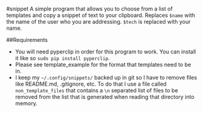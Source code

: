 #snippet
A simple program that allows you to choose from a list of templates and copy a snippet of text to your clipboard. Replaces `$name` with the name of the user who you are addressing. `$tech` is replaced with your name.

##Requirements
- You will need pyperclip in order for this program to work. You can install it like so `sudo pip install pyperclip`. 
- Please see template_example for the format that templates need to be in.
- I keep my `~/.config/snippets/` backed up in git so I have to remove files like README.md, .gitignore, etc. To do that I use a file called `non_template_files` that contains a `\n` separated list of files to be removed from the list that is generated when reading that directory into memory.
